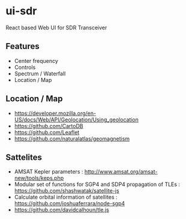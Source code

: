# ui-sdr

React based Web UI for SDR Transceiver

## Features
  * Center frequency
  * Controls
  * Spectrum / Waterfall
  * Location / Map

## Location / Map

  * https://developer.mozilla.org/en-US/docs/Web/API/Geolocation/Using_geolocation
  * https://github.com/CartoDB
  * https://github.com/Leaflet
  * https://github.com/naturalatlas/geomagnetism
  

## Sattelites

  * AMSAT Kepler parameters : http://www.amsat.org/amsat-new/tools/keps.php
  * Modular set of functions for SGP4 and SDP4 propagation of TLEs : https://github.com/shashwatak/satellite-js
  * Calculate orbital information of satellites : https://github.com/joshuaferrara/node-sgp4
  * https://github.com/davidcalhoun/tle.js



